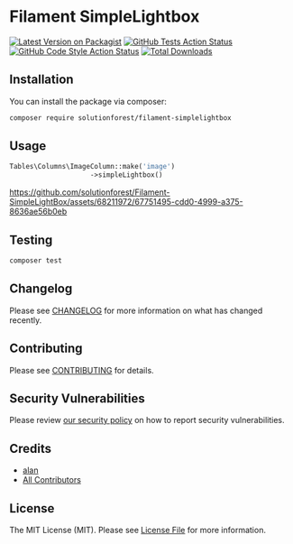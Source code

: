 # Filament SimpleLightbox

[![Latest Version on Packagist](https://img.shields.io/packagist/v/solutionforest/filament-simplelightbox.svg?style=flat-square)](https://packagist.org/packages/solutionforest/filament-simplelightbox)
[![GitHub Tests Action Status](https://img.shields.io/github/actions/workflow/status/solutionforest/filament-simplelightbox/run-tests.yml?branch=main&label=tests&style=flat-square)](https://github.com/solutionforest/filament-simplelightbox/actions?query=workflow%3Arun-tests+branch%3Amain)
[![GitHub Code Style Action Status](https://img.shields.io/github/actions/workflow/status/solutionforest/filament-simplelightbox/fix-php-code-style-issues.yml?branch=main&label=code%20style&style=flat-square)](https://github.com/solutionforest/filament-simplelightbox/actions?query=workflow%3A"Fix+PHP+code+style+issues"+branch%3Amain)
[![Total Downloads](https://img.shields.io/packagist/dt/solutionforest/filament-simplelightbox.svg?style=flat-square)](https://packagist.org/packages/solutionforest/filament-simplelightbox)





## Installation

You can install the package via composer:

```bash
composer require solutionforest/filament-simplelightbox
```

## Usage

```php
Tables\Columns\ImageColumn::make('image')
                    ->simpleLightbox()
```



https://github.com/solutionforest/Filament-SimpleLightBox/assets/68211972/67751495-cdd0-4999-a375-8636ae56b0eb



## Testing

```bash
composer test
```

## Changelog

Please see [CHANGELOG](CHANGELOG.md) for more information on what has changed recently.

## Contributing

Please see [CONTRIBUTING](.github/CONTRIBUTING.md) for details.

## Security Vulnerabilities

Please review [our security policy](../../security/policy) on how to report security vulnerabilities.

## Credits

- [alan](https://github.com/solutionforest)
- [All Contributors](../../contributors)

## License

The MIT License (MIT). Please see [License File](LICENSE.md) for more information.
